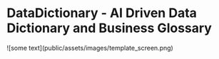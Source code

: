 <h1>DataDictionary - AI Driven Data Dictionary and Business Glossary </h1>
![some text](public/assets/images/template_screen.png)
